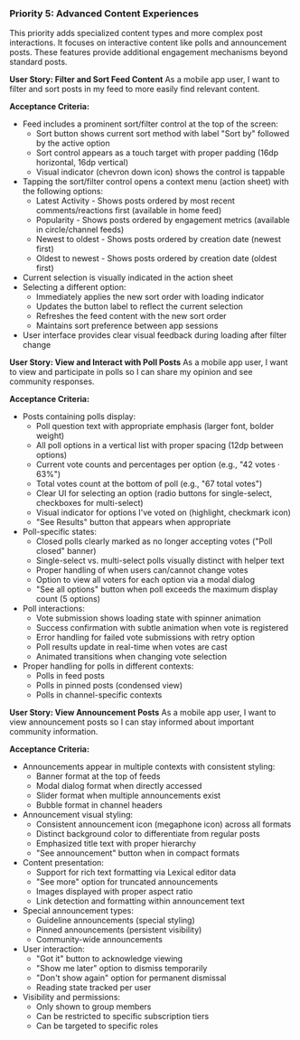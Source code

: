 ### Priority 5: Advanced Content Experiences
This priority adds specialized content types and more complex post interactions. It focuses on interactive content like polls and announcement posts. These features provide additional engagement mechanisms beyond standard posts.

**User Story: Filter and Sort Feed Content**
As a mobile app user, I want to filter and sort posts in my feed to more easily find relevant content.

**Acceptance Criteria:**
- Feed includes a prominent sort/filter control at the top of the screen:
  - Sort button shows current sort method with label "Sort by" followed by the active option
  - Sort control appears as a touch target with proper padding (16dp horizontal, 16dp vertical)
  - Visual indicator (chevron down icon) shows the control is tappable
- Tapping the sort/filter control opens a context menu (action sheet) with the following options:
  - Latest Activity - Shows posts ordered by most recent comments/reactions first (available in home feed)
  - Popularity - Shows posts ordered by engagement metrics (available in circle/channel feeds)
  - Newest to oldest - Shows posts ordered by creation date (newest first)
  - Oldest to newest - Shows posts ordered by creation date (oldest first)
- Current selection is visually indicated in the action sheet
- Selecting a different option:
  - Immediately applies the new sort order with loading indicator
  - Updates the button label to reflect the current selection
  - Refreshes the feed content with the new sort order
  - Maintains sort preference between app sessions
- User interface provides clear visual feedback during loading after filter change

**User Story: View and Interact with Poll Posts**
As a mobile app user, I want to view and participate in polls so I can share my opinion and see community responses.

**Acceptance Criteria:**
- Posts containing polls display:
  - Poll question text with appropriate emphasis (larger font, bolder weight)
  - All poll options in a vertical list with proper spacing (12dp between options)
  - Current vote counts and percentages per option (e.g., "42 votes · 63%")
  - Total votes count at the bottom of poll (e.g., "67 total votes")
  - Clear UI for selecting an option (radio buttons for single-select, checkboxes for multi-select)
  - Visual indicator for options I've voted on (highlight, checkmark icon)
  - "See Results" button that appears when appropriate
- Poll-specific states:
  - Closed polls clearly marked as no longer accepting votes ("Poll closed" banner)
  - Single-select vs. multi-select polls visually distinct with helper text
  - Proper handling of when users can/cannot change votes
  - Option to view all voters for each option via a modal dialog
  - "See all options" button when poll exceeds the maximum display count (5 options)
- Poll interactions:
  - Vote submission shows loading state with spinner animation
  - Success confirmation with subtle animation when vote is registered
  - Error handling for failed vote submissions with retry option
  - Poll results update in real-time when votes are cast
  - Animated transitions when changing vote selection
- Proper handling for polls in different contexts:
  - Polls in feed posts
  - Polls in pinned posts (condensed view)
  - Polls in channel-specific contexts

**User Story: View Announcement Posts**
As a mobile app user, I want to view announcement posts so I can stay informed about important community information.

**Acceptance Criteria:**
- Announcements appear in multiple contexts with consistent styling:
  - Banner format at the top of feeds
  - Modal dialog format when directly accessed
  - Slider format when multiple announcements exist
  - Bubble format in channel headers
- Announcement visual styling:
  - Consistent announcement icon (megaphone icon) across all formats
  - Distinct background color to differentiate from regular posts
  - Emphasized title text with proper hierarchy
  - "See announcement" button when in compact formats
- Content presentation:
  - Support for rich text formatting via Lexical editor data
  - "See more" option for truncated announcements
  - Images displayed with proper aspect ratio
  - Link detection and formatting within announcement text
- Special announcement types:
  - Guideline announcements (special styling)
  - Pinned announcements (persistent visibility)
  - Community-wide announcements
- User interaction:
  - "Got it" button to acknowledge viewing
  - "Show me later" option to dismiss temporarily
  - "Don't show again" option for permanent dismissal
  - Reading state tracked per user
- Visibility and permissions:
  - Only shown to group members
  - Can be restricted to specific subscription tiers
  - Can be targeted to specific roles